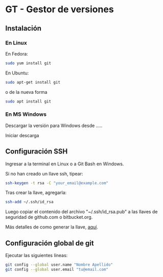 GT - Gestor de versiones
=========================

## Instalación

### En Linux

En Fedora:

``` bash
sudo yum install git
```

En Ubuntu:

```bash
sudo apt-get install git
```
o de la nueva forma

```bash
sudo apt install git
```

### En MS Windows

Descargar la versión para Windows desde .....

Iniciar descarga

## Configuración SSH

Ingresar a la terminal en Linux o a Git Bash en Windows.

Si no han creado un llave ssh, tipear:

```bash
ssh-keygen -t rsa -C "your_email@example.com"
```

Tras crear la llave, agregarla:

```bash
ssh-add ~/.ssh/id_rsa
```

Luego copiar el contenido del archivo "~/.ssh/id_rsa.pub"
a las llaves de seguridad de github.com o bitbucket.org.

Más detalles de como generar la llave,
[aquí](https://help.github.com/articles/generating-ssh-keys/).


## Configuración global de git

Ejecutar las siguientes líneas:

```bash
git config --global user.name "Nombre Apellido"
git config --global user.email "tu@email.com"
```
